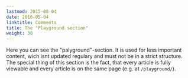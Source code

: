 ```yaml
---
lastmod: 2015-08-04
date: 2016-05-04
linktitle: Comments
title: The "Playground section"
weight: 30
---
```


Here you can see the "palyground"-section.
It is used for less important content, wich isnt updated regulary and must not be in a strict structure.
The special thing of this section is the fact, that every article is fully viewable and every article is on the same page (e.g. at `/playground/`).